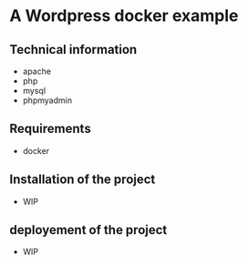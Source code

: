 # A Wordpress docker example

## Technical information

- apache
- php
- mysql
- phpmyadmin

## Requirements

- docker

## Installation of the project

- WIP

## deployement of the project

- WIP
